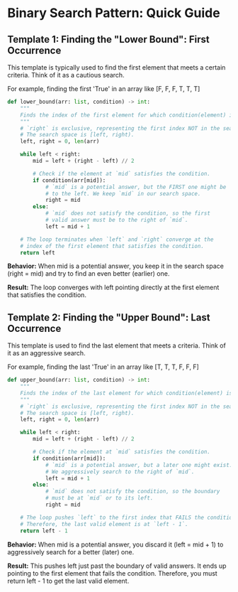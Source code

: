 # Binary Search Pattern: Quick Guide

## Template 1: Finding the "Lower Bound": First Occurrence

This template is typically used to find the first element that meets a certain criteria. Think of it as a cautious search.

For example, finding the first 'True' in an array like [F, F, F, T, T, T]

```python
def lower_bound(arr: list, condition) -> int:
    """
    Finds the index of the first element for which condition(element) is True.
    """
    # `right` is exclusive, representing the first index NOT in the search.
    # The search space is [left, right).
    left, right = 0, len(arr)

    while left < right:
        mid = left + (right - left) // 2

        # Check if the element at `mid` satisfies the condition.
        if condition(arr[mid]):
            # `mid` is a potential answer, but the FIRST one might be
            # to the left. We keep `mid` in our search space.
            right = mid
        else:
            # `mid` does not satisfy the condition, so the first
            # valid answer must be to the right of `mid`.
            left = mid + 1

    # The loop terminates when `left` and `right` converge at the
    # index of the first element that satisfies the condition.
    return left
```

**Behavior:** When mid is a potential answer, you keep it in the search space (right = mid) and try to find an even better (earlier) one.

**Result:** The loop converges with left pointing directly at the first element that satisfies the condition.

## Template 2: Finding the "Upper Bound": Last Occurrence

This template is used to find the last element that meets a criteria. Think of it as an aggressive search.

For example, finding the last 'True' in an array like [T, T, T, F, F, F]

```python
def upper_bound(arr: list, condition) -> int:
    """
    Finds the index of the last element for which condition(element) is True.
    """
    # `right` is exclusive, representing the first index NOT in the search.
    # The search space is [left, right).
    left, right = 0, len(arr)

    while left < right:
        mid = left + (right - left) // 2

        # Check if the element at `mid` satisfies the condition.
        if condition(arr[mid]):
            # `mid` is a potential answer, but a later one might exist.
            # We aggressively search to the right of `mid`.
            left = mid + 1
        else:
            # `mid` does not satisfy the condition, so the boundary
            # must be at `mid` or to its left.
            right = mid

    # The loop pushes `left` to the first index that FAILS the condition.
    # Therefore, the last valid element is at `left - 1`.
    return left - 1
```

**Behavior:** When mid is a potential answer, you discard it (left = mid + 1) to aggressively search for a better (later) one.

**Result:** This pushes left just past the boundary of valid answers. It ends up pointing to the first element that fails the condition. Therefore, you must return left - 1 to get the last valid element.
